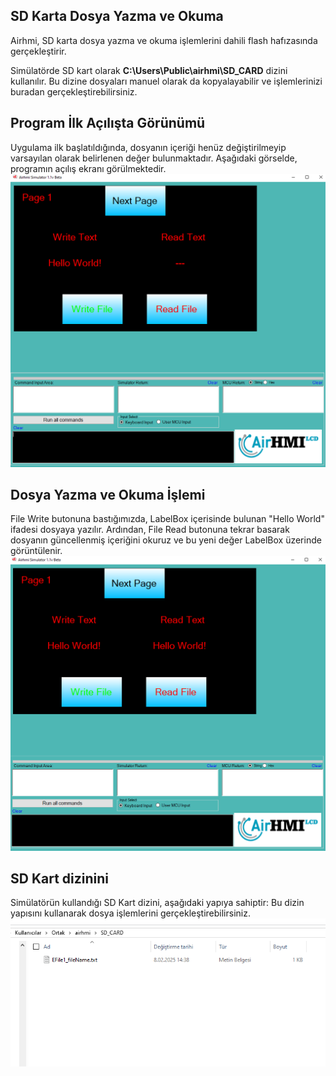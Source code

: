 ## SD Karta Dosya Yazma ve Okuma

Airhmi, SD karta dosya yazma ve okuma işlemlerini dahili flash hafızasında gerçekleştirir.

Simülatörde SD kart olarak **C:\Users\Public\airhmi\SD_CARD** dizini kullanılır. Bu dizine dosyaları manuel olarak da kopyalayabilir ve işlemlerinizi buradan gerçekleştirebilirsiniz.

## Program İlk Açılışta Görünümü
Uygulama ilk başlatıldığında, dosyanın içeriği henüz değiştirilmeyip varsayılan olarak belirlenen değer bulunmaktadır. Aşağıdaki görselde, programın açılış ekranı görülmektedir.
![Açıklama Metni](1.png)
## Dosya Yazma ve Okuma İşlemi
File Write butonuna bastığımızda, LabelBox içerisinde bulunan "Hello World" ifadesi dosyaya yazılır. Ardından, File Read butonuna tekrar basarak dosyanın güncellenmiş içeriğini okuruz ve bu yeni değer LabelBox üzerinde görüntülenir.
![Açıklama Metni](2.png)

## SD Kart dizinini
Simülatörün kullandığı SD Kart dizini, aşağıdaki yapıya sahiptir:
Bu dizin yapısını kullanarak dosya işlemlerini gerçekleştirebilirsiniz.
![Açıklama Metni](3.png)
